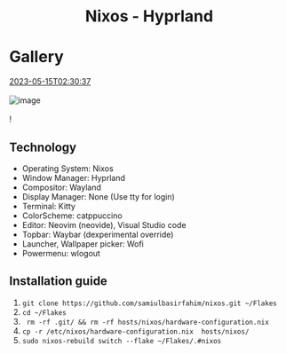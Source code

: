 <div align="center">

# **Nixos - Hyprland**
</div>

# Gallery
[2023-05-15T02:30:37](https://github.com/samiulbasirfahim/Flakes/assets/122826532/5da992dd-a6f7-406a-8134-29bb1f5376bf)
<br/>
<br/>
![image](https://github.com/samiulbasirfahim/Flakes/assets/122826532/d1b2eeb3-c9d8-458d-8417-dee237d08796)
<br/>
<br/>!


## Technology

- Operating System: Nixos
- Window Manager: Hyprland
- Compositor: Wayland
- Display Manager: None (Use tty for login)
- Terminal: Kitty
- ColorScheme: catppuccino
- Editor: Neovim (neovide), Visual Studio code
- Topbar: Waybar (dexperimental override)
- Launcher, Wallpaper picker: Wofi
- Powermenu: wlogout


## Installation guide

1. ``` git clone https://github.com/samiulbasirfahim/nixos.git ~/Flakes ```
2. ``` cd ~/Flakes ```
3. ``` rm -rf .git/ && rm -rf hosts/nixos/hardware-configuration.nix```
4. ``` cp -r /etc/nixos/hardware-configuration.nix  hosts/nixos/ ```
5. ``` sudo nixos-rebuild switch --flake ~/Flakes/.#nixos ```
